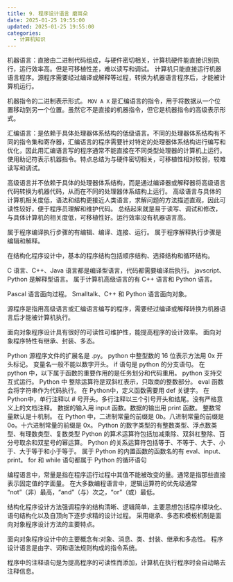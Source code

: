 ```yaml
---
title: 9. 程序设计语言 磨耳朵
date: 2025-01-25 19:55:00
updated: 2025-01-25 19:55:00
categories:
  - 计算机知识
---
```


机器语言：直接由二进制代码组成，与硬件密切相关，计算机硬件能直接识别执行，运行效率高。但是可移植性差，难以读写和调试。
计算机只能直接运行机器语言程序。源程序需要经过编译或解释等过程，转换为机器语言程序后，才能被计算机运行。

机器指令的二进制表示形式。
`MOV A X` 是汇编语言的指令，用于将数据从一个位置移动到另一个位置。虽然它不是直接的机器指令，但它是机器指令的高级表示形式。

汇编语言：是依赖于具体处理器体系结构的低级语言。不同的处理器体系结构有不同的指令集和寄存器，汇编语言的程序需要针对特定的处理器体系结构进行编写和优化，因此用汇编语言写的程序通常不能直接在不同类型处理器的计算机上运行。使用助记符表示机器指令。特点总结为与硬件密切相关，可移植性相对较弱，较难读写和调试。

<!-- more -->
高级语言并不依赖于具体的处理器体系结构，而是通过编译器或解释器将高级语言代码转换为机器代码，从而在不同的处理器体系结构上运行。
高级语言与具体的计算机相关度低，语法和结构更接近人类语言，求解问题的方法描述直观，因此可读性较好，便于程序员理解和维护代码。
总结起来就是易于读写、调试和修改，与具体计算机的相关度低，可移植性好。运行效率没有机器语言高。

属于程序编译执行步骤的有编辑、编译、连接、运行。
属于程序解释执行步骤是编辑和解释。

在结构化程序设计中，基本的程序结构包括顺序结构、选择结构和循环结构。

C 语言、C++、Java 语言都是编译型语言，代码都需要编译后执行。
javscript、Python 是解释型语言。
属于计算机高级语言的有 C++ 语言和 Python 语言。

Pascal 语言面向过程。
Smalltalk、C++ 和 Python 语言面向对象。

源程序是指用高级语言或汇编语言编写的程序，需要经过编译或解释转换为机器语言后才能被计算机执行。

面向对象程序设计具有很好的可读性可维护性，能提高程序的设计效率。
面向对象程序特性有继承、封装、多态。

Python 源程序文件的扩展名是 .py。
python 中整型数的 16 位表示方法用 0x 开头标记。
变量名一般不能以数字开头。
if 语句是 python 的分支语句。
在 python 中，以下属于函数的重要作用的是任务划分和代码重用。
python 支持交互式运行。
Python 中 整除运算符是双斜杠表示，只取商的整数部分。
eval 函数会将字符串作为代码执行。
在 Python中，定义函数需要用 def 关键字。
在 Python中，单行注释以 # 号开头。多行注释以三个引号开头和结尾。没有严格意义上的文档注释。
数据的输入用 input 函数。数据的输出用 print 函数。
整数常量默认是十机制。
在 Python 中，二进制常量的前缀是 0b。八进制常量的前缀是 0o。十六进制常量的前缀是 0x。
Python 的数字类型的有整数类型、浮点数类型、有理数类型、复数类型
Python 的算术运算符包括加减乘除、双斜杠整除、百分号取余和双星号的幂运算。
Python 的关系运算符包括等于、不等于、大于、小于、大于等于和小于等于。
属于 Python 的内置函数的函数名的有 eval、input、print。
for 和 while 语句都属于 Python 的循环语句

编程语言中，常量是指在程序运行过程中其值不能被改变的量。通常是指那些直接表示固定值的字面量。
在大多数编程语言中，逻辑运算符的优先级通常 “not”（非）最高，“and”（与）次之，“or”（或）最低。

结构化程序设计方法强调程序的结构清晰、逻辑简单，主要思想包括程序模块化、语句结构化以及自顶向下逐步求精的设计过程。
采用继承、多态和模板机制是面向对象程序设计方法的主要特点。

面向对象程序设计中的主要概念有:对象、消息、类、封装、继承和多态性。
程序设计语言是由字、词和语法规则构成的指令系统。

程序中的注释语句是为提高程序的可读性而添加，计算机在执行程序时会自动略去注释信息。
